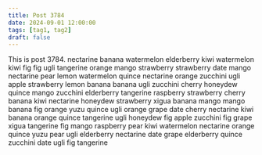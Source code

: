 ```yaml
---
title: Post 3784
date: 2024-09-01 12:00:00
tags: [tag1, tag2]
draft: false
---
```

This is post 3784.
nectarine
banana
watermelon
elderberry
kiwi
watermelon
kiwi
fig
fig
ugli
tangerine
orange
mango
strawberry
strawberry
date
mango
nectarine
pear
lemon
watermelon
quince
nectarine
orange
zucchini
ugli
apple
strawberry
lemon
banana
banana
ugli
zucchini
cherry
honeydew
quince
mango
zucchini
elderberry
tangerine
raspberry
strawberry
cherry
banana
kiwi
nectarine
honeydew
strawberry
xigua
banana
mango
mango
banana
fig
orange
yuzu
quince
ugli
orange
grape
date
cherry
nectarine
kiwi
banana
orange
quince
tangerine
ugli
honeydew
fig
apple
zucchini
fig
grape
xigua
tangerine
fig
mango
raspberry
pear
kiwi
watermelon
nectarine
orange
quince
yuzu
pear
ugli
elderberry
nectarine
date
grape
elderberry
quince
zucchini
date
ugli
fig
tangerine
